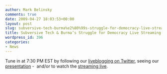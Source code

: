 ```yaml
---
author: Mark Belinsky
comments: true
date: 2009-04-27 18:03:53+00:00
layout: post
slug: subversive-tech-burma%e2%80%99s-struggle-for-democracy-live-streaming
title: Subversive Tech & Burma’s Struggle for Democracy Live Streaming
wordpress_id: 396
categories:
- News
---
```


Tune in at 7:30 PM EST by following our [liveblogging on Twitter](http://twitter.com/digidem), seeing our [presentation](http://www.slideshare.net/mbelinsky/subversive-technology-burmas-struggle-for-democracy) -  and/or to watch the [streaming live](http://www.mogulus.com/notanalternative).
